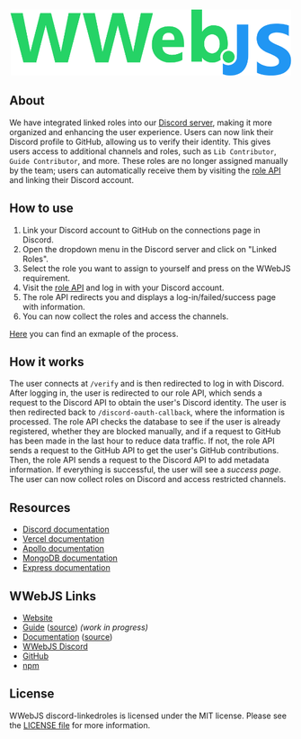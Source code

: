 <div align="center">
  <br>
  <p>
    <a href="https://wwebjs.dev"><img
        src="https://github.com/wwebjs/logos/blob/main/4_Full%20Logo%20Lockup_Small/small_banner_blue.png?raw=true"
        title="wwebjs.dev Guide" alt="wwebjs.dev Guide" width="500" /></a>
  </p>
</div>

## About

We have integrated linked roles into our [Discord server][discord], making it more organized and enhancing the user experience. Users can now link their Discord profile to GitHub, allowing us to verify their identity. This gives users access to additional channels and roles, such as `Lib Contributor`, `Guide Contributor`, and more. These roles are no longer assigned manually by the team; users can automatically receive them by visiting the [role API][api] and linking their Discord account.

## How to use

1. Link your Discord account to GitHub on the connections page in Discord.
2. Open the dropdown menu in the Discord server and click on "Linked Roles".
3. Select the role you want to assign to yourself and press on the WWebJS requirement.
4. Visit the [role API][api] and log in with your Discord account.
5. The role API redirects you and displays a log-in/failed/success page with information.
6. You can now collect the roles and access the channels.

[Here][example] you can find an exmaple of the process.

## How it works

The user connects at `/verify` and is then redirected to log in with Discord. After logging in, the user is redirected to our role API, which sends a request to the Discord API to obtain the user's Discord identity. The user is then redirected back to `/discord-oauth-callback`, where the information is processed. The role API checks the database to see if the user is already registered, whether they are blocked manually, and if a request to GitHub has been made in the last hour to reduce data traffic. If not, the role API sends a request to the GitHub API to get the user's GitHub contributions. Then, the role API sends a request to the Discord API to add metadata information. If everything is successful, the user will see a *success page*. The user can now collect roles on Discord and access restricted channels.

## Resources

- [Discord documentation][discord-docs]
- [Vercel documentation][vercel-docs]
- [Apollo documentation][apollo-docs]
- [MongoDB documentation][mongodb-docs]
- [Express documentation][express-docs]

## WWebJS Links

* [Website][website]
* [Guide][guide] ([source][guide-source]) _(work in progress)_
* [Documentation][documentation] ([source][documentation-source])
* [WWebJS Discord][discord]
* [GitHub][gitHub]
* [npm][npm]

## License

WWebJS discord-linkedroles is licensed under the MIT license. Please see the [LICENSE file](LICENSE) for more information.

[example]: ./example.md
[api]: https://wwebjs-linkedroles.vercel.app/verify
[discord-docs]: https://discord.com/developers/docs
[vercel-docs]: https://vercel.com/docs
[apollo-docs]: https://www.apollographql.com/docs/
[mongodb-docs]: https://docs.mongodb.com/
[express-docs]: https://expressjs.com/en/4x/api.html
[website]: https://wwebjs.dev
[guide]: https://guide.wwebjs.dev/guide
[guide-source]: https://github.com/wwebjs/wwebjs.dev/tree/main
[documentation]: https://docs.wwebjs.dev/
[documentation-source]: https://github.com/pedroslopez/whatsapp-web.js/tree/main/docs
[discord]: https://discord.gg/H7DqQs4
[gitHub]: https://github.com/pedroslopez/whatsapp-web.js
[npm]: https://npmjs.org/package/whatsapp-web.js
